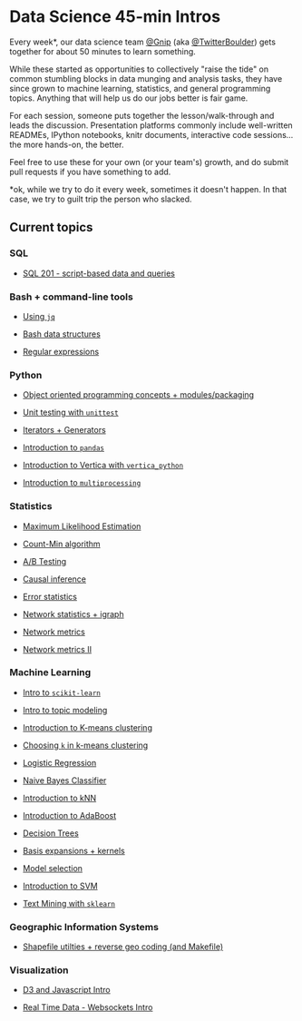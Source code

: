 # Data Science 45-min Intros

Every week\*, our data science team [@Gnip](https://twitter.com/gnip) (aka [@TwitterBoulder](https://twitter.com/twitterboulder)) gets together for about 50 minutes to learn something. 

While these started as opportunities to collectively "raise the tide" on common stumbling blocks in data munging and analysis tasks, they have since grown to machine learning, statistics, and general programming topics. Anything that will help us do our jobs better is fair game. 

For each session, someone puts together the lesson/walk-through and leads the discussion. Presentation platforms commonly include well-written READMEs, IPython notebooks, knitr documents, interactive code sessions... the more hands-on, the better.

Feel free to use these for your own (or your team's) growth, and do submit pull requests if you have something to add. 

\*ok, while we try to do it every week, sometimes it doesn't happen. In that case, we try to guilt trip the person who slacked.  


## Current topics

### SQL

- [SQL 201 - script-based data and queries](SQL-201)


### Bash + command-line tools

- [Using ``jq``](jq-102) 

- [Bash data structures](bash-201)

- [Regular expressions](regex-101)


### Python

- [Object oriented programming concepts + modules/packaging](python-oop-101)

- [Unit testing with ``unittest``](python-unittest-101)

- [Iterators + Generators](iterators-generators-201)

- [Introduction to ``pandas``](pandas-101)

- [Introduction to Vertica with ``vertica_python``](vertica-101)

- [Introduction to ``multiprocessing``](python_multiprocessing)


### Statistics

- [Maximum Likelihood Estimation](max-likelihood-doodle)

- [Count-Min algorithm](count-min-101)

- [A/B Testing](ab_testing)

- [Causal inference](causal_inference-101)

- [Error statistics](error_statistics-101)

- [Network statistics + igraph](network-igraph-101)

- [Network metrics](networks-201)

- [Network metrics II](networks-202)


### Machine Learning

- [Intro to ``scikit-learn``](sklearn-101)

- [Intro to topic modeling](topic-modeling-101)

- [Introduction to K-means clustering](k-means-101)

- [Choosing ``k`` in k-means clustering](choosing-k-in-kmeans)

- [Logistic Regression](logistic-regression-101)

- [Naive Bayes Classifier](naive-bayes-classifier-101)

- [Introduction to kNN](kNN-101)

- [Introduction to AdaBoost](adaboost-101)

- [Decision Trees](decision-trees-101)

- [Basis expansions + kernels](ml-basis-expansion-101)

- [Model selection](model-selection-101)

- [Introduction to SVM](support-vector-machines-101)

- [Text Mining with ``sklearn``](text-mining-with-sklearn-101)


### Geographic Information Systems

- [Shapefile utilties + reverse geo coding (and Makefile)](gis-tools-101)


### Visualization

- [D3 and Javascript Intro](d3-101)

- [Real Time Data - Websockets Intro](websockets-101)


